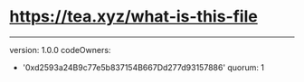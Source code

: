 # https://tea.xyz/what-is-this-file
---
version: 1.0.0
codeOwners:
  - '0xd2593a24B9c77e5b837154B667Dd277d93157886'
quorum: 1
